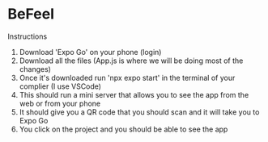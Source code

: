 # BeFeel

Instructions
1. Download 'Expo Go' on your phone (login)
3. Download all the files (App.js is where we will be doing most of the changes)
4. Once it's downloaded run 'npx expo start' in the terminal of your complier (I use VSCode)
5. This should run a mini server that allows you to see the app from the web or from your phone
6. It should give you a QR code that you should scan and it will take you to Expo Go
7. You click on the project and you should be able to see the app
